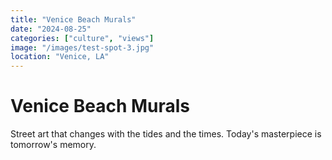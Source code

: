 ```yaml
---
title: "Venice Beach Murals"
date: "2024-08-25"
categories: ["culture", "views"]
image: "/images/test-spot-3.jpg"
location: "Venice, LA"
---
```


# Venice Beach Murals

Street art that changes with the tides and the times. Today's masterpiece is tomorrow's memory.
